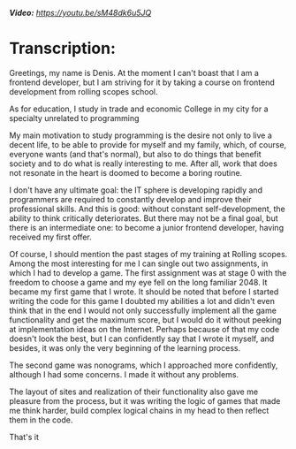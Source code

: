 ***Video:*** *https://youtu.be/sM48dk6u5JQ*

# Transcription:

Greetings, my name is Denis. At the moment I can't boast that I am a frontend developer, but I am striving for it by taking a course on frontend development from rolling scopes school.

As for education, I study in trade and economic College in my city for a specialty unrelated to programming

My main motivation to study programming is the desire not only to live a decent life, to be able to provide for myself and my family, which, of course, everyone wants (and that's normal), but also to do things that benefit society and to do what is really interesting to me. After all, work that does not resonate in the heart is doomed to become a boring routine.

I don't have any ultimate goal: the IT sphere is developing rapidly and programmers are required to constantly develop and improve their professional skills. And this is good: without constant self-development, the ability to think critically deteriorates. But there may not be a final goal, but there is an intermediate one: to become a junior frontend developer, having received my first offer.

Of course, I should mention the past stages of my training at Rolling scopes. Among the most interesting for me I can single out two assignments, in which I had to develop a game. The first assignment was at stage 0 with the freedom to choose a game and my eye fell on the long familiar 2048. It became my first game that I wrote. It should be noted that before I started writing the code for this game I doubted my abilities a lot and didn't even think that in the end I would not only successfully implement all the game functionality and get the maximum score, but I would do it without peeking at implementation ideas on the Internet. Perhaps because of that my code doesn't look the best, but I can confidently say that I wrote it myself, and besides, it was only the very beginning of the learning process.

The second game was nonograms, which I approached more confidently, although I had some concerns. I made it without any problems.

The layout of sites and realization of their functionality also gave me pleasure from the process, but it was writing the logic of games that made me think harder, build complex logical chains in my head to then reflect them in the code.

That's it